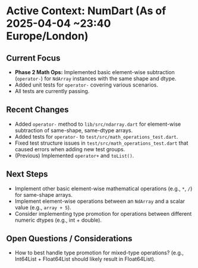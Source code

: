 # Active Context: NumDart (As of 2025-04-04 ~23:40 Europe/London)

## Current Focus

- **Phase 2 Math Ops:** Implemented basic element-wise subtraction (`operator-`)
  for `NdArray` instances with the same shape and dtype.
- Added unit tests for `operator-` covering various scenarios.
- All tests are currently passing.

## Recent Changes

- Added `operator-` method to `lib/src/ndarray.dart` for element-wise
  subtraction of same-shape, same-dtype arrays.
- Added tests for `operator-` to `test/src/math_operations_test.dart`.
- Fixed test structure issues in `test/src/math_operations_test.dart` that
  caused errors when adding new test groups.
- (Previous) Implemented `operator+` and `toList()`.

## Next Steps

- Implement other basic element-wise mathematical operations (e.g., `*`, `/`)
  for same-shape arrays.
- Implement element-wise operations between an `NdArray` and a scalar value
  (e.g., `array + 5`).
- Consider implementing type promotion for operations between different numeric
  dtypes (e.g., int + double).

## Open Questions / Considerations

- How to best handle type promotion for mixed-type operations? (e.g.,
  Int64List + Float64List should likely result in Float64List).
